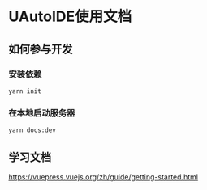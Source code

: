 # UAutoIDE使用文档

## 如何参与开发

### 安装依赖

```
yarn init
```

### 在本地启动服务器

```
yarn docs:dev
```

## 学习文档

https://vuepress.vuejs.org/zh/guide/getting-started.html